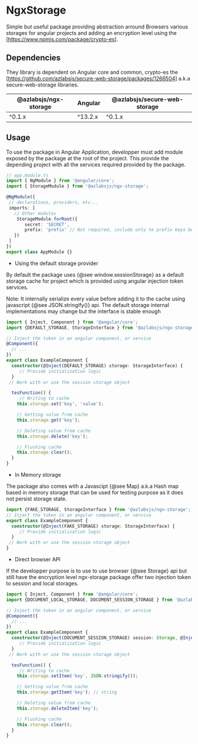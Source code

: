 # NgxStorage

Simple but useful package providing abstraction arround Browsers various storages for angular projects and adding an encryption level using the [https://www.npmjs.com/package/crypto-es].

## Dependencies

They library is dependent on Angular core and common, crypto-es the [https://github.com/azlabsjs/secure-web-storage/packages/1266504] a.k.a secure-web-storage libraries.

| @azlabsjs/ngx-storage | Angular | @azlabsjs/secure-web-storage  |
|-----------------------|---------|-------------------------------|
| ^0.1.x                | ^13.2.x | ^0.1.x                        |

## Usage

To use the package in Angular Application, developper must add module exposed by the package at the root of the project. This provide the depending project with all the services required provided by the package.

```ts
// app.module.ts
import { NgModule } from '@angular/core';
import { StorageModule } from '@azlabsjs/ngx-storage';

@NgModule({
 // declarations, providers, etc...
 imports: [
   // Other modules
    StorageModule.forRoot({
       secret: 'SECRET',
       prefix: 'prefix' // Not required, include only to prefix keys before they are added to the cache
   })
 ]
})
export class AppModule {}
```

* Using the default storage provider

By default the package uses {@see window.sessionStorage} as a default storage cache for project which is provided using angular injection token services.

Note: It internally serialize every value before adding it to the cache
using javascript {@see JSON.stringify()} api. The default storage internal implementations may change but the interface is stable enough

```ts
import { Inject, Component } from '@angular/core';
import {DEFAULT_STORAGE, StorageInterface } from '@azlabsjs/ngx-storage';

// Inject the token in an angular component, or service
@Component({
  // ...
})
export class ExampleComponent {
  constructor(@Inject(DEFAULT_STORAGE) storage: StorageInterface) {
     // Provide initialization logic
  }
 // Work with or use the session storage object

  tesFunction() {
     // Writing to cache
    this.storage.set('key', 'value');

    // Getting value from cache
    this.storage.get('key');

    // Deleting value from cache
    this.storage.delete('key');

    // Flushing cache
    this.storage.clear();
  }
}
```

* In Memory storage

The package also comes with a Javascipt {@see Map} a.k.a Hash map based in memory storage that can be used for testing purpose as it does not persist storage state.

```ts
import {FAKE_STORAGE, StorageInterface } from '@azlabsjs/ngx-storage';
// Inject the token in an angular component, or service
export class ExampleComponent {
  constructor(@Inject(FAKE_STORAGE) storage: StorageInterface) {
     // Provide initialization logic
  }
 // Work with or use the session storage object
}
```

* Direct browser API

If the developper purpose is to use to use browser {@see Storage} api but still have the encryption level ngx-storage package offer two injection token to session and local storages.

```ts
import { Inject, Component } from '@angular/core';
import {DOCUMENT_LOCAL_STORAGE, DOCUMENT_SESSION_STORAGE } from '@azlabsjs/ngx-storage';

// Inject the token in an angular component, or service
@Component({
  // ...
})
export class ExampleComponent {
  constructor(@Inject(DOCUMENT_SESSION_STORAGE) session: Storage, @Inject(DOCUMENT_LOCAL_STORAGE) local: Storage) {
     // Provide initialization logic
  }
 // Work with or use the session storage object

  tesFunction() {
     // Writing to cache
    this.storage.setItem('key', JSON.stringify());

    // Getting value from cache
    this.storage.getItem('key'); // string

    // Deleting value from cache
    this.storage.deleteItem('key');

    // Flushing cache
    this.storage.clear();
  }
}
```
